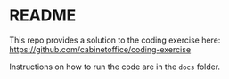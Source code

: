# README

This repo provides a solution to the coding exercise here: https://github.com/cabinetoffice/coding-exercise

Instructions on how to run the code are in the `docs` folder.
